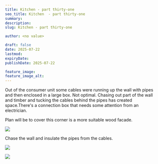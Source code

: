 ```yaml
---
title: Kitchen - part thirty-one
seo_title: Kitchen  - part thirty-one
summary:
description:
slug: Kitchen - part thirty-one

author: <no value>

draft: false
date: 2025-07-22
lastmod:
expiryDate:
publishDate: 2025-07-22

feature_image:
feature_image_alt:
---
```

Out of the consumer unit some cables were running up the wall with pipes and then enclosed in a large box.
Not optimal. Chasing out part of the wall and timber and tucking the cables behind the pipes has created 
space.There's a connection box that needs some attention from an electrician.

Plan will be to cover this corner is a more suitable wood facade.

![](/images/2638.jpeg )

Chase the wall and insulate the pipes from the cables.

![](/images/2641.jpeg )

![](/images/2642.jpeg )
